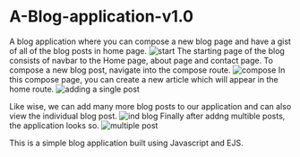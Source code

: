 # A-Blog-application-v1.0
A blog application where you can compose a new blog page and have a gist of all of the blog posts in home page.
![start](https://user-images.githubusercontent.com/54775910/197311101-fc5f57b1-f017-4324-aa4c-042464cbb067.PNG)
The starting page of the blog consists of navbar to the Home page, about page and contact page.
To compose a new blog post, navigate into the compose route.
![compose](https://user-images.githubusercontent.com/54775910/197311156-a3ae483e-73b0-47ba-96d8-800f8922faa7.PNG)
In this compose page, you can create a new article which will appear in the home route.
![adding a single post](https://user-images.githubusercontent.com/54775910/197311299-2b2e1fb2-09cb-4063-8800-2a88f962f89d.PNG)

Like wise, we can add many more blog posts to our application and can also view the individual blog post.
![ind blog](https://user-images.githubusercontent.com/54775910/197311220-3fb2a986-e4da-4ff3-bf78-b8e3d794806e.PNG)
Finally after addng multible posts, the application looks so.
![multiple post](https://user-images.githubusercontent.com/54775910/197311326-e65e493c-2290-4181-9785-6ac2e043d01f.PNG)

This is a simple blog application built using Javascript and EJS.

